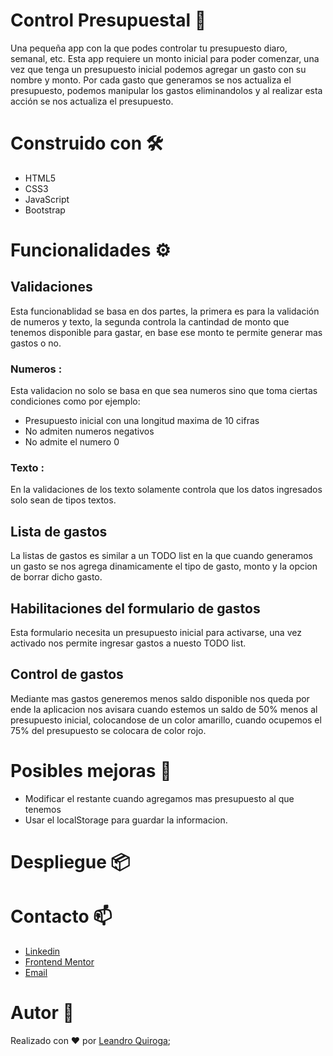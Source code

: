 # Control Presupuestal 📑
Una pequeña app con la que podes controlar tu presupuesto diaro, semanal, etc. Esta app requiere un monto inicial para poder comenzar, una vez que tenga un presupuesto inicial podemos agregar un gasto con su nombre y monto. Por cada gasto que generamos se nos actualiza el presupuesto, podemos manipular los gastos eliminandolos y al realizar esta acción se nos actualiza el presupuesto.

# Construido con 🛠️
* HTML5
* CSS3
* JavaScript
* Bootstrap

# Funcionalidades ⚙️
## Validaciones 
Esta funcionablidad se basa en dos partes, la primera es para la validación de numeros y texto, la segunda controla la cantindad de monto que tenemos disponible para gastar, en base ese monto te permite generar mas gastos o no.

### Numeros :
Esta validacion no solo se basa en que sea numeros sino que toma ciertas condiciones como por ejemplo:
* Presupuesto inicial con una longitud maxima de 10 cifras
* No admiten numeros negativos 
* No admite el numero 0

### Texto : 
En la validaciones de los texto solamente controla que los datos ingresados solo sean de tipos textos. 

## Lista de gastos
La listas de gastos es similar a un TODO list en la que cuando generamos un gasto se nos agrega dinamicamente el tipo de gasto, monto y la opcion de borrar dicho gasto. 

## Habilitaciones del formulario de gastos 
Esta formulario necesita un presupuesto inicial para activarse, una vez activado nos permite ingresar gastos a nuesto TODO list. 

## Control de gastos 
Mediante mas gastos generemos menos saldo disponible nos queda por ende la aplicacion nos avisara cuando estemos un saldo de 50% menos al presupuesto inicial, colocandose de un color amarillo, cuando ocupemos el 75% del presupuesto se colocara de color rojo.  

# Posibles mejoras 🚀
* Modificar el restante cuando agregamos mas presupuesto al que tenemos
* Usar el localStorage para guardar la informacion. 
# Despliegue 📦

# Contacto 📫
- [Linkedin](https://www.linkedin.com/in/leanquiroga95/)
- [Frontend Mentor](https://www.frontendmentor.io/profile/leandroquiroga)
- [Email](mailto:leandroquiroga9514@gmail.com)

# Autor 👤
Realizado con ❤️ por [Leandro Quiroga](https://github.com/leandroquiroga);
